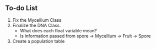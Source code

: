 
## To-do List 

1. Fix the Mycellium Class
2. Finalize the DNA Class. 
	* What does each float variable mean? 
	* Is information passed from spore -> Mycellium -> Fruit -> Spore
3. Create a population table
